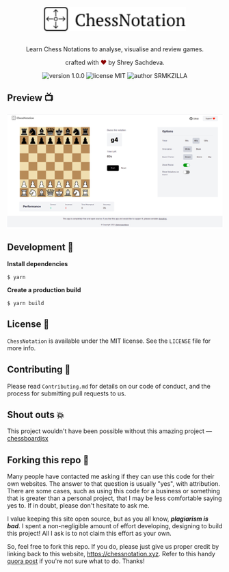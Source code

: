 <div align="center">
  <img alt="ChessNotation Logo" src="public/logo-with-text.png" height="56" />
</div>

<br>
<p align="center">
  Learn Chess Notations to analyse, visualise and review games.
</p>
<p align="center">
crafted with <span style="color: #8b0000;">&hearts;</span> by Shrey Sachdeva.
</p>
<p align="center">
    <img src="https://img.shields.io/badge/version-1.0.0-yellowgreen" alt="version 1.0.0"/>
    <img src="https://img.shields.io/badge/license-MIT-brightgreen" alt="license MIT"/>
    <img src="https://img.shields.io/badge/author-Shrey%20Sachdeva-red" alt="author SRMKZILLA"/>
</p>

## Preview 📺

<div align="center">
  <img alt="Screenshot" src="public/screenshot.png" />
</div>

## Development 🔧

**Install dependencies**

```
$ yarn
```

**Create a production build**

```
$ yarn build
```

## License 📜

`ChessNotation` is available under the MIT license. See the `LICENSE` file for more info.

## Contributing 🤝

Please read `Contributing.md` for details on our code of conduct, and the process for submitting pull requests to us.

## Shout outs 💥

This project wouldn't have been possible without this amazing project — [chessboardjsx](https://github.com/willb335/chessboardjsx) 

## Forking this repo 🚨

Many people have contacted me asking if they can use this code for their own websites. The answer to that question is usually "yes", with attribution. There are some cases, such as using this code for a business or something that is greater than a personal project, that I may be less comfortable saying yes to. If in doubt, please don't hesitate to ask me.

I value keeping this site open source, but as you all know, _**plagiarism is bad**_. I spent a non-negligible amount of effort developing, designing to build this project! All I ask is to not claim this effort as your own.

So, feel free to fork this repo. If you do, please just give us proper credit by linking back to this website, https://chessnotation.xyz. Refer to this handy [quora post](https://www.quora.com/Is-it-bad-to-copy-other-peoples-code) if you're not sure what to do. Thanks!
